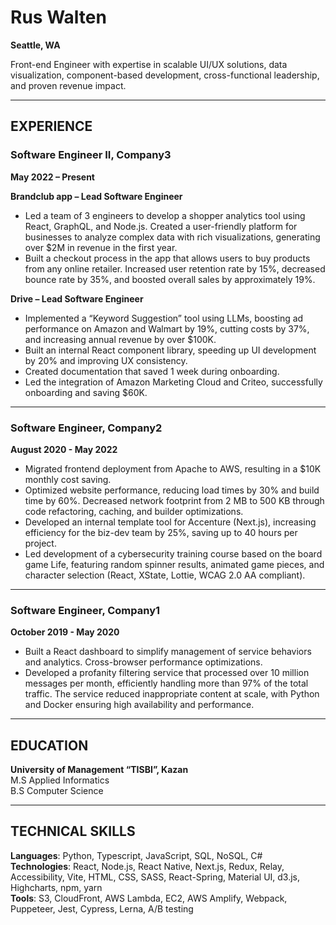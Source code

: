 # Rus Walten

**Seattle, WA**

Front-end Engineer with expertise in scalable UI/UX solutions, data visualization, component-based development, cross-functional leadership, and proven revenue impact.

---

## EXPERIENCE

### Software Engineer II, Company3

**May 2022 – Present**

**Brandclub app – Lead Software Engineer**

- Led a team of 3 engineers to develop a shopper analytics tool using React, GraphQL, and Node.js. Created a user-friendly platform for businesses to analyze complex data with rich visualizations, generating over $2M in revenue in the first year.
- Built a checkout process in the app that allows users to buy products from any online retailer. Increased user retention rate by 15%, decreased bounce rate by 35%, and boosted overall sales by approximately 19%.

**Drive – Lead Software Engineer**

- Implemented a “Keyword Suggestion” tool using LLMs, boosting ad performance on Amazon and Walmart by 19%, cutting costs by 37%, and increasing annual revenue by over $100K.
- Built an internal React component library, speeding up UI development by 20% and improving UX consistency.
- Created documentation that saved 1 week during onboarding.
- Led the integration of Amazon Marketing Cloud and Criteo, successfully onboarding and saving $60K.

---

### Software Engineer, Company2

**August 2020 - May 2022**

- Migrated frontend deployment from Apache to AWS, resulting in a $10K monthly cost saving.
- Optimized website performance, reducing load times by 30% and build time by 60%. Decreased network footprint from 2 MB to 500 KB through code refactoring, caching, and builder optimizations.
- Developed an internal template tool for Accenture (Next.js), increasing efficiency for the biz-dev team by 25%, saving up to 40 hours per project.
- Led development of a cybersecurity training course based on the board game Life, featuring random spinner results, animated game pieces, and character selection (React, XState, Lottie, WCAG 2.0 AA compliant).

---

### Software Engineer, Company1

**October 2019 - May 2020**

- Built a React dashboard to simplify management of service behaviors and analytics. Cross-browser performance optimizations.
- Developed a profanity filtering service that processed over 10 million messages per month, efficiently handling more than 97% of the total traffic. The service reduced inappropriate content at scale, with Python and Docker ensuring high availability and performance.

---

## EDUCATION

**University of Management “TISBI”, Kazan**  
M.S Applied Informatics  
B.S Computer Science

---

## TECHNICAL SKILLS

**Languages**: Python, Typescript, JavaScript, SQL, NoSQL, C#  
**Technologies**: React, Node.js, React Native, Next.js, Redux, Relay, Accessibility, Vite, HTML, CSS, SASS, React-Spring, Material UI, d3.js, Highcharts, npm, yarn  
**Tools**: S3, CloudFront, AWS Lambda, EC2, AWS Amplify, Webpack, Puppeteer, Jest, Cypress, Lerna, A/B testing
